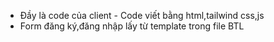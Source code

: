 - Đầy là code của client - Code viết bằng html,tailwind css,js
- Form đăng ký,đăng nhập lấy từ template trong file BTL
